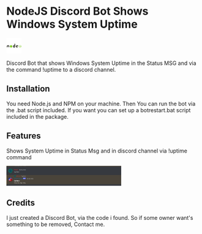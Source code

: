 # NodeJS Discord Bot Shows Windows System Uptime 
<p align="left"> <a href="https://nodejs.org" target="_blank" rel="noreferrer"> <img src="https://raw.githubusercontent.com/devicons/devicon/master/icons/nodejs/nodejs-original-wordmark.svg" alt="nodejs" width="40" height="40"/> </a> </p>
Discord Bot that shows Windows System Uptime in the Status MSG and via the command !uptime to a discord channel.

**Installation**
------------------
You need Node.js and NPM on your machine. Then You can run the bot via the .bat script included. If you want you can set up a botrestart.bat script included in the package.

**Features**
------------------
Shows System Uptime in Status Msg and in discord channel via !uptime command

<img
  src="https://github.com/PacoSLO/nodejs-discordbot-server-uptime/blob/main/uptime%20(1).png"
  alt="Alt text"
  title="Discord Uptime"
  style="display: inline-block; margin: 0 auto; max-width: 300px">

**Credits**
------------------
I just created a Discord Bot, via the code i found.  So if some owner want's something to be removed, Contact me.
